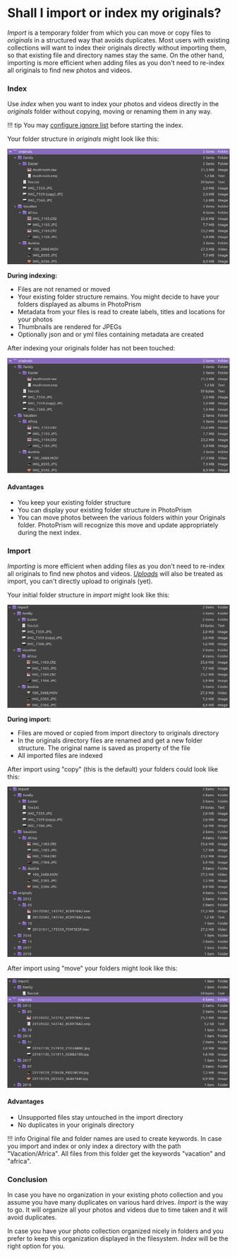 # Shall I import or index my originals?

*Import* is a temporary folder from which you can move or copy files to *originals* in a structured way that avoids duplicates. 
Most users with existing collections will want to index their originals directly without importing them, 
so that existing file and directory names stay the same. On the other hand, 
importing is more efficient when adding files as you don't need to re-index all originals to find new photos and videos.

### Index ###

Use *index* when you want to index your photos and videos directly in the *originals* folder without copying,
moving or renaming them in any way.

!!! tip
    You may [configure ignore list](indexing.md#ignoring-directories-and-files)
    before starting the index.

Your folder structure in *originals* might look like this:

   ![Screenshot](img/originals-before-after.png)
     
**During indexing:**

* Files are not renamed or moved
* Your existing folder structure remains. You might decide to have your folders displayed as albums in PhotoPrism
* Metadata from your files is read to create labels, titles and locations for your photos
* Thumbnails are rendered for JPEGs
* Optionally json and or yml files containing metadata are created

After indexing your originals folder has not been touched:

![Screenshot](img/originals-before-after.png)

    

#### Advantages ####

* You keep your existing folder structure
* You can display your existing folder structure in PhotoPrism
* You can move photos between the various folders within your Originals folder.  PhotoPrism will recognize this move and update appropriately during the next index.

### Import ###

*Importing* is more efficient when adding files as you don't need to re-index all originals to find new photos and videos.
[*Uploads*](upload.md) will also be treated as import, you can't directly upload to originals (yet).

Your initial folder structure in *import* might look like this:

   ![Screenshot](img/before-import.png)
   
**During import:**
 
* Files are moved or copied from import directory to originals directory
* In the originals directory files are renamed and get a new folder structure. The original name is saved as property of the file
* All imported files are indexed

After import using "copy" (this is the default) your folders could look like this:

   ![Screenshot](img/copy-import.png)

After import using "move" your folders might look like this:

   ![Screenshot](img/move-import.png)

#### Advantages ####
* Unsupported files stay untouched in the import directory
* No duplicates in your originals directory


!!! info
    Original file and folder names are used to create keywords. 
    In case you import and index or only index a directory with the path "Vacation/Africa". All files from this folder get the keywords "vacation" and "africa".


### Conclusion ###
In case you have no organization in your existing photo collection and you assume you have many duplicates on various hard drives.
*Import* is the way to go. It will organize all your photos and videos due to time taken and it will avoid duplicates.

In case you have your photo collection organized nicely in folders and you prefer to keep this organization displayed in the filesystem. *Index* will be the right option for you.
